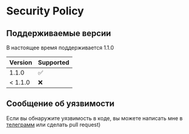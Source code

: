 # Security Policy

## Поддерживаемые версии

В настоящее время поддерживается 1.1.0

|  Version  | Supported          |
| --------- | ------------------ |
|  1.1.0  | :white_check_mark: |
| < 1.1.0 | :x:                |

## Сообщение об уязвимости

Если вы обнаружите уязвимость в коде, вы можете написать мне в <a href="https://t.me/M_O_D_E_R">телеграмм</a> или сделать pull request)
